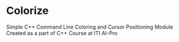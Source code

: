 # Colorize
Simple C++ Command Line Coloring and Cursor Positioning Module Created as a part of C++ Course at ITI AI-Pro
